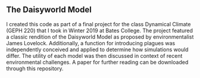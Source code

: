 ## The Daisyworld Model
I created this code as part of a final project for the class Dynamical Climate (GEPH 220) that I took in Winter 2019 at Bates College. The project featured a classic rendition of the Daisyworld Model as proposed by environmentalist James Lovelock. Additionally, a function for introducing plagues was independently conceived and applied to determine how simulations would differ. The utility of each model was then discussed in context of recent environmental challenges. A paper for further reading can be downloaded through this repository.
